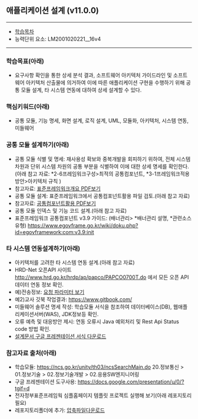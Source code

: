 ## 애플리케이션 설계 (v11.0.0)
 
---

- [학습목차](https://github.com/miniplugin/human)
- 능력단위 요소: LM2001020221__16v4

---

### 학습목표(아래)
- 요구사항 확인을 통한 상세 분석 결과, 소프트웨어 아키텍처 가이드라인 및 소프트웨어 아키텍처 산출물에 의거하여 이에 따른 애플리케이션 구현을 수행하기 위해 공통 모듈 설계, 타 시스템 연동에 대하여 상세 설계할 수 있다.

### 핵심키워드(아래)
- 공통 모듈, 기능 명세, 화면 설계, 로직 설계, UML, 모듈화, 아키텍처, 시스템 연동, 미들웨어

### 공통 모듈 설계하기(아래)
- 공통 모듈 식별 및 명세: 재사용성 확보와 중복개발을 회피하기 위하여, 전체 시스템 차원과 단위 시스템 차원의 공통 부분을 식별하여 이에 대한 상세 명세를 확인한다.
(아래 참고 자료: *2-6프레임워크구성>최적의 공통컴포넌트, *3-1프레임워크적용방안>아키텍처 규칙 )
- 참고자료: [표준프레임워크개요 PDF보기](git_img/02.pdf)
- 공통 모듈 설계: 표준프레임워크에서 공통컴포넌트활용 파일 검토.(아래 참고 자료)
- 참고자료: [공통컴포넌트활용 PDF보기](git_img/01.pdf)
- 공통 모듈 인덱스 및 기능 코드 설계.(아래 참고 자료)
- 표준프레임워크 공통컴포넌트 v3.9 가이드: (배너관리> *배너관리 설명, *관련소스 유형)
https://www.egovframe.go.kr/wiki/doku.php?id=egovframework:com:v3.9:init

### 타 시스템 연동설계하기(아래)
- 아키텍처를 고려한 타 시스템 연동 설계.(아래 참고 자료)
- HRD-Net 오픈API 사이트 http://www.hrd.go.kr/hrdp/ap/papco/PAPCO0700T.do 에서 모든 오픈 API  데이터 연동 정보 확인.
- 예)전송정보: [요청 파라미터 보기](git_img/03.jpg)
- 예2)교사 깃북 작업결과: https://www.gitbook.com/
- 미들웨어 솔루션 명세 작성: 학습모듈 서식을 참조하여 데이터베이스(DB), 웹애플리케이션서버(WAS), JDK정보등 확인.
- 오류 예측 및 대응방안 제시: 연동 오류시 Java 예외처리 및 Rest Api Status code 방법 확인.
- [설계문서 구글 프레젠테이션 서식 다운로드](git_img/develop_report.pptx)

### 참고자료 출처(아래)
- 학습모듈: https://ncs.go.kr/unity/th03/ncsSearchMain.do 20.정보통신 > 01.정보기술 > 02.정보기술개발 > 02.응용SW엔지니어링
- 구글 프레젠테이션 도구사용: https://docs.google.com/presentation/u/0/?tgif=d
- 전자정부표준프레임웍 심플홈페이지 템플릿 프로젝트 실행해 보기(아래 레포지토리필요)
- 레포지토리폴더에 추가: [압축파일다운로드](git_img/egovframework_add_repository.zip)